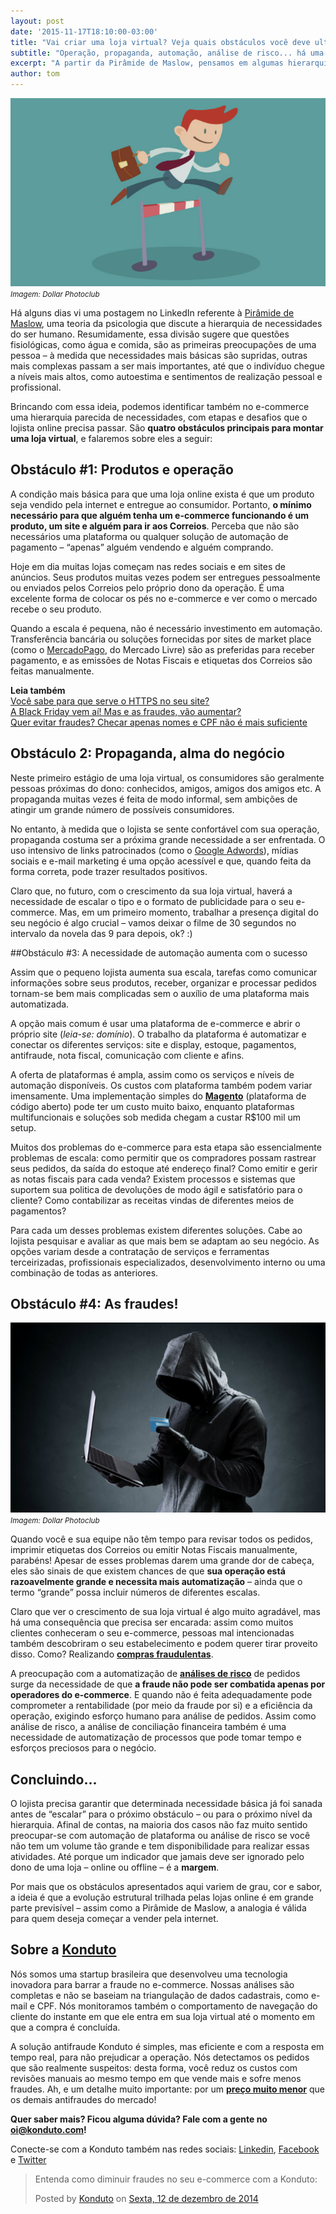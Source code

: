 ```yaml
---
layout: post		
date: '2015-11-17T18:10:00-03:00'
title: "Vai criar uma loja virtual? Veja quais obstáculos você deve ultrapassar"		
subtitle: "Operação, propaganda, automação, análise de risco... há uma sequência a ser seguida - não obrigatória, mas recomendável"
excerpt: "A partir da Pirâmide de Maslow, pensamos em algumas hierarquias que o lojista deve escalar enquanto atua em sua loja online"		
author: tom		
---
```

![5dicas](/images/151117-obstaculos-ecommerce.jpg)
<small>*Imagem: Dollar Photoclub*</small>

Há alguns dias vi uma postagem no LinkedIn referente à [Pirâmide de Maslow](http://pt.wikipedia.org/wiki/Hierarquia_de_necessidades_de_Maslow), uma teoria da psicologia que discute a hierarquia de necessidades do ser humano. Resumidamente, essa divisão sugere que questões fisiológicas, como água e comida, são as primeiras preocupações de uma pessoa – à medida que necessidades mais básicas são supridas, outras mais complexas passam a ser mais importantes, até que o indivíduo chegue a níveis mais altos, como autoestima e sentimentos de realização pessoal e profissional.

Brincando com essa ideia, podemos identificar também no e-commerce uma hierarquia parecida de necessidades, com etapas e desafios que o lojista online precisa passar. São **quatro obstáculos principais para montar uma loja virtual**, e falaremos sobre eles a seguir: 

## Obstáculo #1: Produtos e operação 

A condição mais básica para que uma loja online exista é que um produto seja vendido pela internet e entregue ao consumidor. Portanto, **o mínimo necessário para que alguém tenha um e-commerce funcionando é um produto, um site e alguém para ir aos Correios**. Perceba que não são necessários uma plataforma ou qualquer solução de automação de pagamento – “apenas” alguém vendendo e alguém comprando. 

Hoje em dia muitas lojas começam nas redes sociais e em sites de anúncios. Seus produtos muitas vezes podem ser entregues pessoalmente ou enviados pelos Correios pelo próprio dono da operação. É uma excelente forma de colocar os pés no e-commerce e ver como o mercado recebe o seu produto.

Quando a escala é pequena, não é necessário investimento em automação. Transferência bancária ou soluções fornecidas por sites de market place (como o [MercadoPago](https://www.mercadopago.com.br/summary), do Mercado Livre) são as preferidas para receber pagamento, e as emissões de Notas Fiscais e etiquetas dos Correios são feitas manualmente.

**Leia também**  
[Você sabe para que serve o HTTPS no seu site?](http://blog.konduto.com/pt/2015/11/para-que-serve-o-https-no-seu-ecommerce/?utm_source=konduto&utm_medium=blog&utm_campaign=conteudo)  
[A Black Friday vem aí! Mas e as fraudes, vão aumentar?](http://blog.konduto.com/pt/2015/10/black-friday-fraudes-aumentam/?utm_source=konduto&utm_medium=blog&utm_campaign=conteudo)  
[Quer evitar fraudes? Checar apenas nomes e CPF não é mais suficiente](http://blog.konduto.com/pt/2014/10/porque-checar-apenas-nome-e-cpf-ja-nao-e-suficiente-na-analise-manual/?utm_source=konduto&utm_medium=blog&utm_campaign=conteudo)

## Obstáculo 2: Propaganda, alma do negócio
Neste primeiro estágio de uma loja virtual, os consumidores são geralmente pessoas próximas do dono: conhecidos, amigos, amigos dos amigos etc. A propaganda muitas vezes é feita de modo informal, sem ambições de atingir um grande número de possíveis consumidores. 

No entanto, à medida que o lojista se sente confortável com sua operação, propaganda costuma ser a próxima grande necessidade a ser enfrentada. O uso intensivo de links patrocinados (como o [Google Adwords](https://www.youtube.com/playlist?list=PLy_hwNwzI2h7Xq81wRJBdm5fO348LDyNM)), mídias sociais e e-mail marketing é uma opção acessível e que, quando feita da forma correta, pode trazer resultados positivos. 

Claro que, no futuro, com o crescimento da sua loja virtual, haverá a necessidade de escalar o tipo e o formato de publicidade para o seu e-commerce. Mas, em um primeiro momento, trabalhar a presença digital do seu negócio é algo crucial – vamos deixar o filme de 30 segundos no intervalo da novela das 9 para depois, ok? :) 

##Obstáculo #3: A necessidade de automação aumenta com o sucesso

Assim que o pequeno lojista aumenta sua escala, tarefas como comunicar informações sobre seus produtos, receber, organizar e processar pedidos tornam-se bem mais complicadas sem o auxílio de uma plataforma mais automatizada. 

A opção mais comum é usar uma plataforma de e-commerce e abrir o próprio site (<i>leia-se: domínio</i>). O trabalho da plataforma é automatizar e conectar os diferentes serviços: site e display, estoque, pagamentos, antifraude, nota fiscal, comunicação com cliente e afins.

A oferta de plataformas é ampla, assim como os serviços e níveis de automação disponíveis. Os custos com plataforma também podem variar imensamente. Uma implementação simples do **[Magento](http://magento.com/)** (plataforma de código aberto) pode ter um custo muito baixo, enquanto plataformas multifuncionais e soluções sob medida chegam a custar R$100 mil um setup. 

Muitos dos problemas do e-commerce para esta etapa são essencialmente problemas de escala: como permitir que os compradores possam rastrear seus pedidos, da saída do estoque até endereço final? Como emitir e gerir as notas fiscais para cada venda? Existem processos e sistemas que suportem sua politica de devoluções de modo ágil e satisfatório para o cliente? Como contabilizar as receitas vindas de diferentes meios de pagamentos? 

Para cada um desses problemas existem diferentes soluções. Cabe ao lojista pesquisar e avaliar as que mais bem se adaptam ao seu negócio. As opções variam desde a contratação de serviços e ferramentas terceirizadas, profissionais especializados, desenvolvimento interno ou uma combinação de todas as anteriores.

## Obstáculo #4: As fraudes! 

![5dicas](/images/151117-fraudador.jpg)
<small>*Imagem: Dollar Photoclub*</small>

Quando você e sua equipe não têm tempo para revisar todos os pedidos, imprimir etiquetas dos Correios ou emitir Notas Fiscais manualmente, parabéns! Apesar de esses problemas darem uma grande dor de cabeça, eles são sinais de que existem chances de que **sua operação está razoavelmente grande e necessita mais automatização** – ainda que o termo “grande” possa incluir números de diferentes escalas.

Claro que ver o crescimento de sua loja virtual é algo muito agradável, mas há uma consequência que precisa ser encarada: assim como muitos clientes conheceram o seu e-commerce, pessoas mal intencionadas também descobriram o seu estabelecimento e podem querer tirar proveito disso. Como? Realizando **[compras fraudulentas](http://blog.konduto.com/pt/2015/10/fast-food-de-fraude-no-ecommerce/?utm_source=konduto&utm_medium=blog&utm_campaign=conteudo)**. 

A preocupação com a automatização de **[análises de risco](http://blog.konduto.com/pt/2014/11/5-indicadores-para-quem-faz-analise-de-risco-no-e-commerce?utm_source=konduto&utm_medium=blog&utm_campaign=conteudo)** de pedidos surge da necessidade de que **a fraude não pode ser combatida apenas por operadores do e-commerce**. E quando não é feita adequadamente pode comprometer a rentabilidade (por meio da fraude por si) e a eficiência da operação, exigindo esforço humano para análise de pedidos. Assim como análise de risco, a análise de conciliação financeira também é uma necessidade de automatização de processos que pode tomar tempo e esforços preciosos para o negócio.

##  Concluindo...

O lojista precisa garantir que determinada necessidade básica já foi sanada antes de “escalar” para o próximo obstáculo – ou para o próximo nível da hierarquia. Afinal de contas, na maioria dos casos não faz muito sentido preocupar-se com automação de plataforma ou análise de risco se você não tem um volume tão grande e tem disponibilidade para realizar essas atividades. Até porque um indicador que jamais deve ser ignorado pelo dono de uma loja – online ou offline – é a **margem**.

Por mais que os obstáculos apresentados aqui variem de grau, cor e sabor, a ideia é que a evolução estrutural trilhada pelas lojas online é em grande parte previsível – assim como a Pirâmide de Maslow, a analogia é válida para quem deseja começar a vender pela internet.  

## Sobre a [Konduto](https://www.konduto.com/pt?utm_source=konduto&utm_medium=blog&utm_campaign=conteudo)
		
Nós somos uma startup brasileira que desenvolveu uma tecnologia inovadora para barrar a fraude no e-commerce. Nossas análises são completas e não se baseiam na triangulação de dados cadastrais, como e-mail e CPF. Nós monitoramos também o comportamento de navegação do cliente do instante em que ele entra em sua loja virtual até o momento em que a compra é concluída. 

A solução antifraude Konduto é simples, mas eficiente e com a resposta em tempo real, para não prejudicar a operação. Nós detectamos os pedidos que são realmente suspeitos: desta forma, você reduz os custos com revisões manuais ao mesmo tempo em que vende mais e sofre menos fraudes. Ah, e um detalhe muito importante: por um **[preço muito menor](https://www.konduto.com/pt/pricing)** que os demais antifraudes do mercado! 		

**Quer saber mais? Ficou alguma dúvida? Fale com a gente no [oi@konduto.com](mailto:oi@konduto.com)!**	

Conecte-se com a Konduto também nas redes sociais: [Linkedin](https://www.linkedin.com/company/konduto), [Facebook](https://www.facebook.com/konduto) e [Twitter](https://twitter.com/KondutoBR)  

<div id="fb-root"></div><script>(function(d, s, id) {  var js, fjs = d.getElementsByTagName(s)[0];  if (d.getElementById(id)) return;  js = d.createElement(s); js.id = id;  js.src = "//connect.facebook.net/pt_BR/sdk.js#xfbml=1&version=v2.3";  fjs.parentNode.insertBefore(js, fjs);}(document, 'script', 'facebook-jssdk'));</script><div class="fb-post" data-href="https://www.facebook.com/konduto/videos/613187352119217/" data-width="650"><div class="fb-xfbml-parse-ignore"><blockquote cite="https://www.facebook.com/konduto/videos/613187352119217/"><p>Entenda como diminuir fraudes no seu e-commerce com a Konduto:</p>Posted by <a href="https://www.facebook.com/konduto/">Konduto</a> on&nbsp;<a href="https://www.facebook.com/konduto/videos/613187352119217/">Sexta, 12 de dezembro de 2014</a></blockquote></div></div>